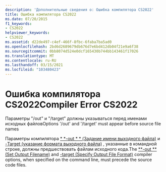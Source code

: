 ```yaml
---
description: 'Дополнительные сведения о: Ошибка компилятора CS2022'
title: Ошибка компилятора CS2022
ms.date: 07/20/2015
f1_keywords:
- CS2022
helpviewer_keywords:
- CS2022
ms.assetid: d22de497-c4ef-466f-8fbc-6faba7ba5ad0
ms.openlocfilehash: 2bd6d2689679db676d7e6bd412db04f21e9a6f38
ms.sourcegitcommit: 0bb8074d524e0dcf165430b744bb143461f17026
ms.translationtype: MT
ms.contentlocale: ru-RU
ms.lasthandoff: 03/15/2021
ms.locfileid: "103480423"
---
```

# <a name="compiler-error-cs2022"></a><span data-ttu-id="8baeb-103">Ошибка компилятора CS2022</span><span class="sxs-lookup"><span data-stu-id="8baeb-103">Compiler Error CS2022</span></span>

<span data-ttu-id="8baeb-104">Параметры "/out" и "/target" должны указываться перед именами исходных файлов</span><span class="sxs-lookup"><span data-stu-id="8baeb-104">Options '/out' and '/target' must appear before source file names</span></span>  
  
 <span data-ttu-id="8baeb-105">Параметры компилятора [\* \*-out \* \* (Задание имени выходного файла)](../language-reference/compiler-options/output.md#outputassembly) и [-Target (указание формата выходного файла)](../language-reference/compiler-options/output.md#targettype) , указанные в командной строке, должны предшествовать файлам исходного кода.</span><span class="sxs-lookup"><span data-stu-id="8baeb-105">The [\*\*-out \*\*(Set Output Filename)](../language-reference/compiler-options/output.md#outputassembly) and [-target (Specify Output File Format)](../language-reference/compiler-options/output.md#targettype) compiler options, when specified on the command line, must precede the source code files.</span></span>
